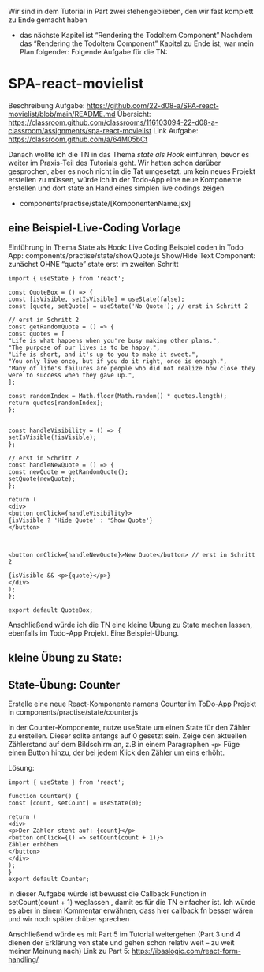 

Wir sind in dem Tutorial in Part zwei stehengeblieben, den wir fast komplett zu Ende gemacht haben
- das nächste Kapitel ist “Rendering the TodoItem Component”
Nachdem das “Rendering the TodoItem Component” Kapitel zu Ende ist, war mein Plan folgender:
Folgende Aufgabe für die TN:

# SPA-react-movielist
Beschreibung Aufgabe: https://github.com/22-d08-a/SPA-react-movielist/blob/main/README.md
Übersicht: https://classroom.github.com/classrooms/116103094-22-d08-a-classroom/assignments/spa-react-movielist
Link Aufgabe: https://classroom.github.com/a/64M05bCt

Danach wollte ich die TN in das Thema *state als Hook* einführen, bevor es weiter im  Praxis-Teil des Tutorials geht. Wir hatten schon darüber gesprochen, aber es noch nicht in die Tat umgesetzt.
um kein neues Projekt erstellen zu müssen, würde ich in der Todo-App eine neue Komponente erstellen und dort state an Hand eines simplen live codings zeigen
- components/practise/state/[KomponentenName.jsx]

## eine Beispiel-Live-Coding Vorlage
Einführung in Thema State als Hook: Live Coding Beispiel
coden in Todo App: components/practise/state/showQuote.js
Show/Hide Text Component:
zunächst OHNE “quote” state
erst im zweiten Schritt
```
import { useState } from 'react';

const QuoteBox = () => {
const [isVisible, setIsVisible] = useState(false);
const [quote, setQuote] = useState('No Quote'); // erst in Schritt 2

// erst in Schritt 2
const getRandomQuote = () => {
const quotes = [
"Life is what happens when you're busy making other plans.",
"The purpose of our lives is to be happy.",
"Life is short, and it's up to you to make it sweet.",
"You only live once, but if you do it right, once is enough.",
"Many of life's failures are people who did not realize how close they were to success when they gave up.",
];

const randomIndex = Math.floor(Math.random() * quotes.length);
return quotes[randomIndex];
};


const handleVisibility = () => {
setIsVisible(!isVisible);
};

// erst in Schritt 2
const handleNewQuote = () => {
const newQuote = getRandomQuote();
setQuote(newQuote);
};

return (
<div>
<button onClick={handleVisibility}>
{isVisible ? 'Hide Quote' : 'Show Quote'}
</button>


        
<button onClick={handleNewQuote}>New Quote</button> // erst in Schritt 2

{isVisible && <p>{quote}</p>}
</div>
);
};

export default QuoteBox;
```

Anschließend würde ich die TN eine kleine Übung zu State machen lassen, ebenfalls im Todo-App Projekt. Eine Beispiel-Übung.
## kleine Übung zu State:
## State-Übung: Counter
Erstelle eine neue React-Komponente namens Counter im ToDo-App Projekt in components/practise/state/counter.js

In der Counter-Komponente, nutze useState um einen State für den Zähler zu erstellen. Dieser sollte anfangs auf 0 gesetzt sein.
Zeige den aktuellen Zählerstand auf dem Bildschirm an, z.B in einem Paragraphen `<p>`
Füge einen Button hinzu, der bei jedem Klick den Zähler um eins erhöht.

Lösung:
```
import { useState } from 'react';

function Counter() {
const [count, setCount] = useState(0);

return (
<div>
<p>Der Zähler steht auf: {count}</p>
<button onClick={() => setCount(count + 1)}>
Zähler erhöhen
</button>
</div>
);
}
export default Counter;
```

in dieser Aufgabe würde ist bewusst die Callback Function in setCount(count + 1) weglassen , damit es für die TN einfacher ist. Ich würde es aber in einem Kommentar erwähnen, dass hier callback fn besser wären und wir noch später drüber sprechen



Anschließend würde es mit Part 5 im Tutorial weitergehen (Part 3 und 4 dienen der Erklärung von state und gehen schon relativ weit – zu weit meiner Meinung nach)
Link zu Part 5: https://ibaslogic.com/react-form-handling/

